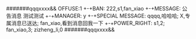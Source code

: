 #######qqqxxxx&&
OFFUSE:1
+-+BAN:
222,s1,fan_xiao
+-+MESSAGE:
公告消息
测试测试
+-+MANAGER:
y
+-+SPECIAL MESSAGE:
qqqq,哈哈哈;
X,专属消息已送达;
fan_xiao,看到消息回我一下
+-+POWER_RIGHT:
s1,2;
fan_xiao,3;
zizheng_li,0
#######qqqxxxx&&
